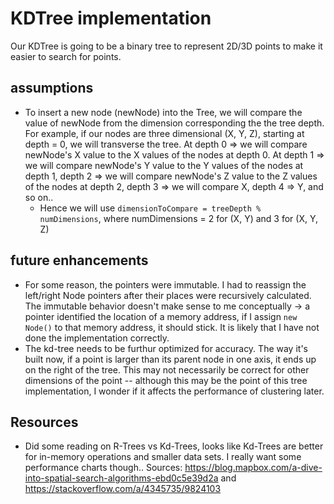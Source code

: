 # KDTree implementation

Our KDTree is going to be a binary tree to represent 2D/3D points to make it easier to search for points.

## assumptions

- To insert a new node (newNode) into the Tree, we will compare the value of newNode from the dimension corresponding the the tree depth. For example, if our nodes are three dimensional (X, Y, Z), starting at depth = 0, we will transverse the tree. At depth 0 => we will compare newNode's X value to the X values of the nodes at depth 0. At depth 1 => we will compare newNode's Y value to the Y values of the nodes at depth 1, depth 2 => we will compare newNode's Z value to the Z values of the nodes at depth 2, depth 3 => we will compare X, depth 4 => Y, and so on..
  - Hence we will use `dimensionToCompare = treeDepth % numDimensions`, where numDimensions = 2 for (X, Y) and 3 for (X, Y, Z)

## future enhancements

- For some reason, the pointers were immutable. I had to reassign the left/right Node pointers after their places were recursively calculated. The immutable behavior doesn't make sense to me conceptually -> a pointer identified the location of a memory address, if I assign `new Node()` to that memory address, it should stick. It is likely that I have not done the implementation correctly.
- The kd-tree needs to be furthur optimized for accuracy. The way it's built now, if a point is larger than its parent node in one axis, it ends up on the right of the tree. This may not necessarily be correct for other dimensions of the point -- although this may be the point of this tree implementation, I wonder if it affects the performance of clustering later.

## Resources

- Did some reading on R-Trees vs Kd-Trees, looks like Kd-Trees are better for in-memory operations and smaller data sets. I really want some performance charts though.. Sources: https://blog.mapbox.com/a-dive-into-spatial-search-algorithms-ebd0c5e39d2a and https://stackoverflow.com/a/4345735/9824103